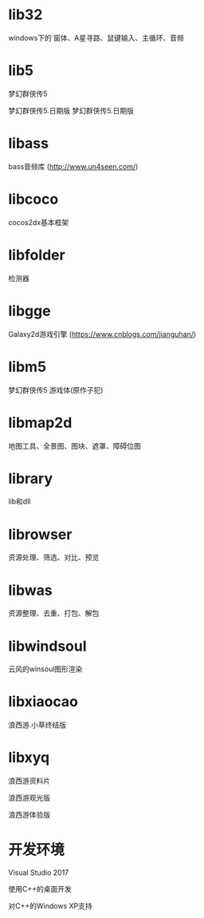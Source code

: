 # lib32
windows下的 窗体、A星寻路、鼠键输入、主循环、音频
# lib5
梦幻群侠传5

梦幻群侠传5.日期版
梦幻群侠传5.日期版
# libass
bass音频库 (http://www.un4seen.com/)
# libcoco
cocos2dx基本框架
# libfolder
检测器
# libgge
Galaxy2d游戏引擎 (https://www.cnblogs.com/jianguhan/)
# libm5
梦幻群侠传5 游戏体(原作子犯)
# libmap2d
地图工具、全景图、图块、遮罩、障碍位图
# library
lib和dll
# librowser
资源处理、筛选、对比、预览
# libwas
资源整理、去重、打包、解包
# libwindsoul
云风的winsoul图形渲染
# libxiaocao
浪西游.小草终结版
# libxyq
浪西游资料片

浪西游观光版

浪西游体验版
# 开发环境
Visual Studio 2017

使用C++的桌面开发

对C++的Windows XP支持
